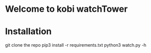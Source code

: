 # Welcome to kobi watchTower

# Installation
git clone the repo 
pip3 install -r requirements.txt
python3 watch.py -h 
